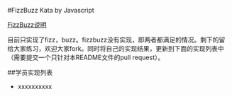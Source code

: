 #FizzBuzz Kata by Javascript

[FizzBuzz说明](http://codingdojo.org/kata/FizzBuzz/)

目前只实现了fizz，buzz。fizzbuzz没有实现，即两者都满足的情况。剩下的留给大家练习，欢迎大家fork。同时将自己的实现结果，更新到下面的实现列表中（需要提交一个只针对本README文件的pull request）。

##学员实现列表
* xxxxxxxxxx
